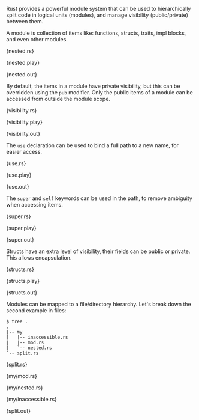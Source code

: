 Rust provides a powerful module system that can be used to hierarchically split
code in logical units (modules), and manage visibility (public/private)
between them.

A module is collection of items like: functions, structs, traits, impl blocks,
and even other modules.

{nested.rs}

{nested.play}

{nested.out}

By default, the items in a module have private visibility, but this can be
overridden using the `pub` modifier. Only the public items of a module can be
accessed from outside the module scope.

{visibility.rs}

{visibility.play}

{visibility.out}

The `use` declaration can be used to bind a full path to a new name, for easier
access.

{use.rs}

{use.play}

{use.out}

The `super` and `self` keywords can be used in the path, to remove ambiguity
when accessing items.

{super.rs}

{super.play}

{super.out}

Structs have an extra level of visibility, their fields can be public or
private. This allows encapsulation.

{structs.rs}

{structs.play}

{structs.out}

Modules can be mapped to a file/directory hierarchy. Let's break down the
second example in files:

```
$ tree .
.
|-- my
|   |-- inaccessible.rs
|   |-- mod.rs
|   `-- nested.rs
`-- split.rs
```

{split.rs}

{my/mod.rs}

{my/nested.rs}

{my/inaccessible.rs}

{split.out}
